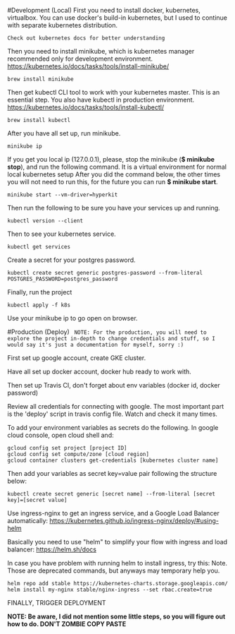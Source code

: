 #Development (Local)
First you need to install docker, kubernetes, virtualbox. You can use docker's build-in kubernetes, but I used to continue with separate kubernetes distribution.
~~~
Check out kubernetes docs for better understanding
~~~
Then you need to install minikube, which is kubernetes manager recommended only for development environment.
https://kubernetes.io/docs/tasks/tools/install-minikube/
~~~
brew install minikube
~~~
Then get kubectl CLI tool to work with your kubernetes master. This is an essential step. You also have kubectl in production environment.
https://kubernetes.io/docs/tasks/tools/install-kubectl/
~~~
brew install kubectl
~~~
After you have all set up, run minikube.
~~~
minikube ip
~~~
If you get you local ip (127.0.0.1), please, stop the minikube (**$ minikube stop**), and run the following command. It is a virtual environment for normal local kubernetes setup
After you did the command below, the other times you will not need to run this, for the future you can run **$ minikube start**.
~~~
minikube start --vm-driver=hyperkit
~~~
Then run the following to be sure you have your services up and running.
~~~
kubectl version --client
~~~
Then to see your kubernetes service.
~~~
kubectl get services
~~~
Create a secret for your postgres password.
~~~
kubectl create secret generic postgres-password --from-literal POSTGRES_PASSWORD=postgres_password
~~~
Finally, run the project
~~~
kubectl apply -f k8s
~~~
Use your minikube ip to go open on browser.


#Production (Deploy)
`
NOTE: For the production, you will need to explore the project in-depth to change credentials and stuff, so I would say it's just a documentation for myself, sorry :)`

First set up google account, create GKE cluster.

Have all set up docker account, docker hub ready to work with.

Then set up Travis CI, don't forget about env variables (docker id, docker password)

Review all credentials for connecting with google. The most important part is the 'deploy' script in travis config file. Watch and check it many times. 

To add your environment variables as secrets do the following.
In google cloud console, open cloud shell and:
~~~
gcloud config set project [project ID]
gcloud config set compute/zone [cloud region]
gcloud container clusters get-credentials [kubernetes cluster name]
~~~
Then add your variables as secret key=value pair following the structure below:
~~~
kubectl create secret generic [secret name] --from-literal [secret key]=[secret value]
~~~

Use ingress-nginx to get an ingress service, and a Google Load Balancer automatically:
https://kubernetes.github.io/ingress-nginx/deploy/#using-helm

Basically you need to use "helm" to simplify your flow with ingress and load balancer:
https://helm.sh/docs

In case you have problem with running helm to install ingress, try this:
Note. Those are deprecated commands, but anyways may temporary help you.
~~~
helm repo add stable https://kubernetes-charts.storage.googleapis.com/
helm install my-nginx stable/nginx-ingress --set rbac.create=true 
~~~

FINALLY, TRIGGER DEPLOYMENT

**NOTE: Be aware, I did not mention some little steps, so you will figure out how to do. DON'T ZOMBIE COPY PASTE**